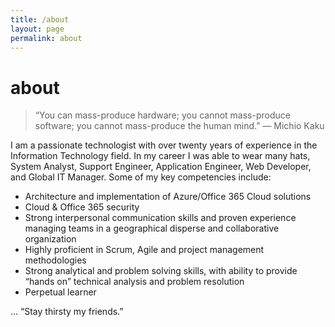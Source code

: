 ```yaml
---
title: /about
layout: page
permalink: about
---
```


# about

> “You can mass-produce hardware; you cannot mass-produce software; you cannot mass-produce the human mind.” — Michio Kaku

I am a passionate technologist with over twenty years of experience in the Information Technology field. In my career I was able to wear many hats, System Analyst, Support Engineer, Application Engineer, Web Developer, and Global IT Manager. Some of my key competencies include:
- Architecture and implementation of Azure/Office 365 Cloud solutions
- Cloud & Office 365 security
- Strong interpersonal communication skills and proven experience managing teams in a geographical disperse and collaborative organization
- Highly proficient in Scrum, Agile and project management methodologies
- Strong analytical and problem solving skills, with ability to provide “hands on” technical analysis and problem resolution
- Perpetual learner

... “Stay thirsty my friends.”